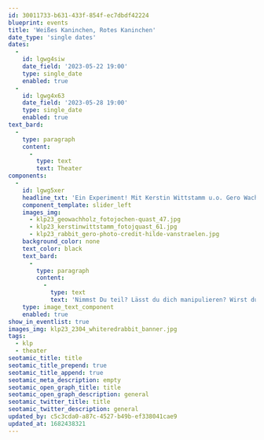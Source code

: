 ```yaml
---
id: 30011733-b631-433f-854f-ec7dbdf42224
blueprint: events
title: 'Weißes Kaninchen, Rotes Kaninchen'
date_type: 'single dates'
dates:
  -
    id: lgwg4siw
    date_field: '2023-05-22 19:00'
    type: single_date
    enabled: true
  -
    id: lgwg4x63
    date_field: '2023-05-28 19:00'
    type: single_date
    enabled: true
text_bard:
  -
    type: paragraph
    content:
      -
        type: text
        text: Theater
components:
  -
    id: lgwg5xer
    headline_txt: 'Ein Experiment! Mit Kerstin Wittstamm u.o. Gero Wachholz'
    component_template: slider_left
    images_img:
      - klp23_geowachholz_fotojochen-quast_47.jpg
      - klp23_kerstinwittstamm_fotojquast_61.jpg
      - klp23_rabbit_gero-photo-credit-hilde-vanstraelen.jpg
    background_color: none
    text_color: black
    text_bard:
      -
        type: paragraph
        content:
          -
            type: text
            text: 'Nimmst Du teil? Lässt du dich manipulieren? Wirst du zuhören? Keine Probe, kein*e Regisseur*in, ein*e neue*r Schauspieler*in an jedem Abend und das Skript wartet in einem verschlossenen Umschlag auf der Bühne. Ab 12 Jahren.'
    type: image_text_component
    enabled: true
show_in_eventlist: true
images_img: klp23_2304_whiteredrabbit_banner.jpg
tags:
  - klp
  - theater
seotamic_title: title
seotamic_title_prepend: true
seotamic_title_append: true
seotamic_meta_description: empty
seotamic_open_graph_title: title
seotamic_open_graph_description: general
seotamic_twitter_title: title
seotamic_twitter_description: general
updated_by: c5c3cda0-a87c-4527-b49b-ef338041cae9
updated_at: 1682438321
---
```

